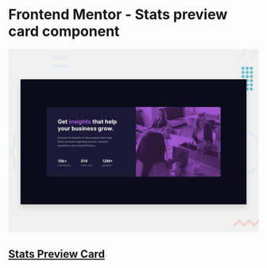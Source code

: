 # Frontend Mentor - Stats preview card component

![Design preview](./design/desktop-preview.jpg)

## [Stats Preview Card](https://saicoo.github.io/Stats-preview-card-component-title-/)
